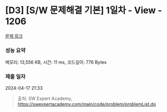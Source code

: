 # [D3] [S/W 문제해결 기본] 1일차 - View - 1206 

[문제 링크](https://swexpertacademy.com/main/code/problem/problemDetail.do?contestProbId=AV134DPqAA8CFAYh) 

### 성능 요약

메모리: 13,556 KB, 시간: 11 ms, 코드길이: 776 Bytes

### 제출 일자

2024-04-17 21:33



> 출처: SW Expert Academy, https://swexpertacademy.com/main/code/problem/problemList.do